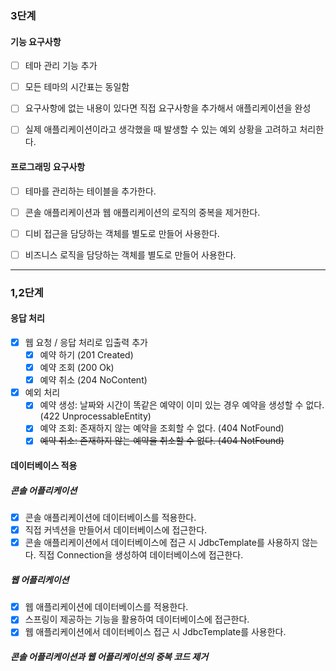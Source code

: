### 3단계

#### 기능 요구사항
- [ ] 테마 관리 기능 추가
- [ ] 모든 테마의 시간표는 동일함
- [ ] 요구사항에 없는 내용이 있다면 직접 요구사항을 추가해서 애플리케이션을 완성
- [ ] 실제 애플리케이션이라고 생각했을 때 발생할 수 있는 예외 상황을 고려하고 처리한다.


#### 프로그래밍 요구사항
- [ ] 테마를 관리하는 테이블을 추가한다.
- [ ] 콘솔 애플리케이션과 웹 애플리케이션의 로직의 중복을 제거한다.
- [ ] 디비 접근을 담당하는 객체를 별도로 만들어 사용한다.
- [ ] 비즈니스 로직을 담당하는 객체를 별도로 만들어 사용한다.


---
### 1,2단계

#### 응답 처리
- [x] 웹 요청 / 응답 처리로 입출력 추가
    - [x] 예약 하기 (201 Created)
    - [x] 예약 조회 (200 Ok)
    - [x] 예약 취소 (204 NoContent)
- [x] 예외 처리
    - [x] 예약 생성: 날짜와 시간이 똑같은 예약이 이미 있는 경우 예약을 생성할 수 없다. (422 UnprocessableEntity)
    - [x] 예약 조회: 존재하지 않는 예약을 조회할 수 없다. (404 NotFound)
    - [x] ~~예약 취소: 존재하지 않는 예약을 취소할 수 없다. (404 NotFound)~~

#### 데이터베이스 적용
##### 콘솔 어플리케이션
- [x] 콘솔 애플리케이션에 데이터베이스를 적용한다.
- [x] 직접 커넥션을 만들어서 데이터베이스에 접근한다.
- [x] 콘솔 애플리케이션에서 데이터베이스에 접근 시 JdbcTemplate를 사용하지 않는다. 직접 Connection을 생성하여 데이터베이스에 접근한다.

##### 웹 어플리케이션
- [x] 웹 애플리케이션에 데이터베이스를 적용한다.
- [x] 스프링이 제공하는 기능을 활용하여 데이터베이스에 접근한다.
- [x] 웹 애플리케이션에서 데이터베이스 접근 시 JdbcTemplate를 사용한다.

##### 콘솔 어플리케이션과 웹 어플리케이션의 중복 코드 제거